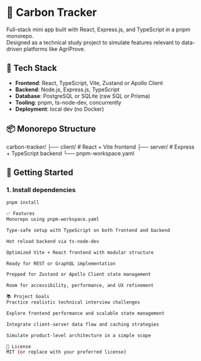 # 🌱 Carbon Tracker

Full-stack mini app built with React, Express.js, and TypeScript in a pnpm monorepo.  
Designed as a technical study project to simulate features relevant to data-driven platforms like AgriProve.

## 🧱 Tech Stack

- **Frontend**: React, TypeScript, Vite, Zustand or Apollo Client
- **Backend**: Node.js, Express.js, TypeScript
- **Database**: PostgreSQL or SQLite (raw SQL or Prisma)
- **Tooling**: pnpm, ts-node-dev, concurrently
- **Deployment**: local dev (no Docker)

## 📦 Monorepo Structure

carbon-tracker/
├── client/ # React + Vite frontend
├── server/ # Express + TypeScript backend
└── pnpm-workspace.yaml


## 🚀 Getting Started

### 1. Install dependencies

```bash
pnpm install

✅ Features
Monorepo using pnpm-workspace.yaml

Type-safe setup with TypeScript on both frontend and backend

Hot reload backend via ts-node-dev

Optimized Vite + React frontend with modular structure

Ready for REST or GraphQL implementation

Prepped for Zustand or Apollo Client state management

Room for accessibility, performance, and UX refinement

📚 Project Goals
Practice realistic technical interview challenges

Explore frontend performance and scalable state management

Integrate client-server data flow and caching strategies

Simulate product-level architecture in a simple scope

📄 License
MIT (or replace with your preferred license)

